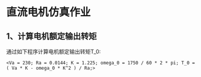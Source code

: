 直流电机仿真作业
=
1、计算电机额定输出转矩
-
通过如下程序计算电机额定输出转矩T_0:

`<Va = 230;
Ra = 0.0144;
K = 1.225;
omega_0 = 1750 / 60 * 2 * pi;
T_0 = ( Va * K - omega_0 * K^2 ) / Ra;>`
